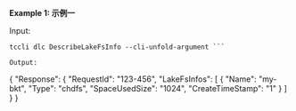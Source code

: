 **Example 1: 示例一**



Input: 

```
tccli dlc DescribeLakeFsInfo --cli-unfold-argument ```

Output: 
```
{
    "Response": {
        "RequestId": "123-456",
        "LakeFsInfos": [
            {
                "Name": "my-bkt",
                "Type": "chdfs",
                "SpaceUsedSize": "1024",
                "CreateTimeStamp": "1"
            }
        ]
    }
}
```

